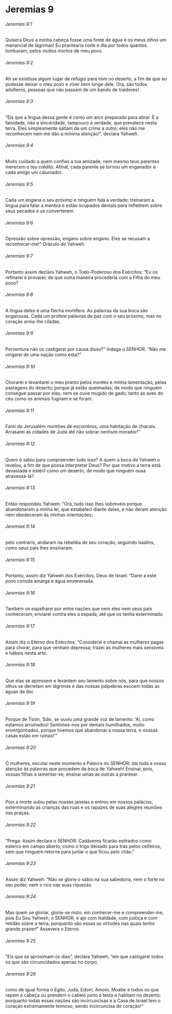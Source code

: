 # Jeremias 9

###### Jeremias 9:1

Quisera Deus a minha cabeça fosse uma fonte de água e os meus olhos um manancial de lágrimas! Eu prantearia noite e dia por todos quantos tombaram, pelos muitos mortos de meu povo.

###### Jeremias 9:2

Ah se existisse algum lugar de refúgio para mim no deserto, a fim de que eu pudesse deixar o meu povo e viver bem longe dele. Ora, são todos adúlteros, pessoas que não passam de um bando de traidores!

###### Jeremias 9:3

“Eis que a língua dessa gente é como um arco preparado para atirar. É a falsidade, não a sinceridade, tampouco a verdade, que prevalece nesta terra. Eles simplesmente saltam de um crime a outro; eles não me reconhecem nem me dão a mínima atenção!”, declara Yahweh.

###### Jeremias 9:4

Muito cuidado a quem confias a tua amizade; nem mesmo teus parentes merecem o teu crédito. Afinal, cada parente se tornou um enganador e cada amigo um caluniador.

###### Jeremias 9:5

Cada um engana o seu próximo e ninguém fala a verdade; treinaram a língua para falar a mentira e estão ocupados demais para refletirem sobre seus pecados e se converterem.

###### Jeremias 9:6

Opressão sobre opressão, engano sobre engano. Eles se recusam a reconhecer-me!” Oráculo de Yahweh.

###### Jeremias 9:7

Portanto assim declara Yahweh, o Todo-Poderoso dos Exércitos: “Eu os refinarei e provarei; de que outra maneira procederia com a Filha do meu povo?

###### Jeremias 9:8

A língua deles é uma flecha mortífera. As palavras da sua boca são enganosas. Cada um profere palavras de paz com o seu próximo, mas no coração arma-lhe ciladas.

###### Jeremias 9:9

Porventura não os castigarei por causa disso?” Indaga o SENHOR. “Não me vingarei de uma nação como esta?”

###### Jeremias 9:10

Chorarei e levantarei o meu pranto pelos montes e minha lamentação, pelas pastagens do deserto; porque já estão queimadas, de modo que ninguém consegue passar por elas; nem se ouve mugido de gado; tanto as aves do céu como os animais fugiram e se foram.

###### Jeremias 9:11

Farei de Jerusalém montões de escombros, uma habitação de chacais. Arrasarei as cidades de Judá até não sobrar nenhum morador!”

###### Jeremias 9:12

Quem é sábio para compreender tudo isso? A quem a boca de Yahweh o revelou, a fim de que possa interpretar Deus? Por que motivo a terra está devastada e estéril como um deserto, de modo que ninguém ousa atravessá-la?

###### Jeremias 9:13

Então respondeu Yahweh: “Ora, tudo isso lhes sobreveio porque abandonaram a minha lei, que estabeleci diante deles, e não deram atenção nem obedeceram às minhas orientações;

###### Jeremias 9:14

pelo contrário, andaram na rebeldia de seu coração, seguindo baalins, como seus pais lhes ensinaram.

###### Jeremias 9:15

Portanto, assim diz Yahweh dos Exércitos, Deus de Israel: “Darei a este povo comida amarga e água envenenada.

###### Jeremias 9:16

Também os espalharei por entre nações que nem eles nem seus pais conheceram; enviarei contra eles a espada, até que os tenha exterminado.

###### Jeremias 9:17

Assim diz o Eterno dos Exércitos: “Considerai e chamai as mulheres pagas para chorar, para que venham depressa; trazei as mulheres mais sensíveis e hábeis nesta arte.

###### Jeremias 9:18

Que elas se apressem e levantem seu lamento sobre nós, para que nossos olhos se derretam em lágrimas e das nossas pálpebras escoem todas as águas da dor.

###### Jeremias 9:19

Porque de Tsión, Sião, se ouviu uma grande voz de lamento: ‘Ai, como estamos arruinados! Sentimos-nos por demais humilhados, muito envergonhados, porque tivemos que abandonar a nossa terra, e nossas casas estão em ruínas!’”

###### Jeremias 9:20

Ó mulheres, escutai neste momento a Palavra do SENHOR; dai toda a vossa atenção às palavras que procedem da boca de Yahweh! Ensinai, pois, vossas filhas a lamentar-se; ensinai umas as outras a prantear.

###### Jeremias 9:21

Pois a morte subiu pelas nossas janelas e entrou em nossos palácios, exterminando as crianças das ruas e os rapazes de suas alegres reuniões nas praças.

###### Jeremias 9:22

“Prega: Assim declara o SENHOR: Cadáveres ficarão estirados como esterco em campo aberto, como o trigo deixado para trás pelos ceifeiros, sem que ninguém retorne para juntar o que ficou pelo chão.”

###### Jeremias 9:23

Assim diz Yahweh: “Não se glorie o sábio na sua sabedoria, nem o forte no seu poder, nem o rico nas suas riquezas.

###### Jeremias 9:24

Mas quem se gloriar, glorie-se nisto: em conhecer-me e compreender-me, pois Eu Sou Yahweh, o SENHOR, e ajo com lealdade, com justiça e com retidão sobre a terra, porquanto são essas as virtudes nas quais tenho grande prazer!” Assevera o Eterno.

###### Jeremias 9:25

“Eis que se aproximam os dias”, declara Yahweh, “em que castigarei todos os que são circuncidados apenas no corpo,

###### Jeremias 9:26

como de igual forma o Egito, Judá, Edom, Amom, Moabe e todos os que rapam a cabeça ou prendem o cabelo junto à testa e habitam no deserto; porquanto todas essas nações são incircuncisas e a Casa de Israel tem o coração extremamente teimoso, sendo incircuncisa de coração!”


